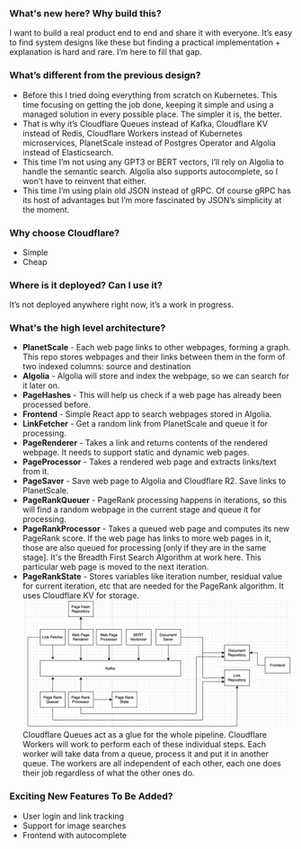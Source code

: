 ### **What's new here? Why build this?**
I want to build a real product end to end and share it with everyone. It’s easy to find system designs like these but finding a practical implementation + explanation is hard and rare. I’m here to fill that gap.

### What’s different from the previous design?
- Before this I tried doing everything from scratch on Kubernetes. This time focusing on getting the job done, keeping it simple and using a managed solution in every possible place. The simpler it is, the better.
- That is why it’s Cloudflare Queues instead of Kafka, Cloudflare KV instead of Redis, Cloudflare Workers instead of Kubernetes microservices, PlanetScale instead of Postgres Operator and Algolia instead of Elasticsearch.
- This time I’m not using any GPT3 or BERT vectors, I’ll rely on Algolia to handle the semantic search. Algolia also supports autocomplete, so I won’t have to reinvent that either.
- This time I’m using plain old JSON instead of gRPC. Of course gRPC has its host of advantages but I’m more fascinated by JSON’s simplicity at the moment.

### Why choose Cloudflare?
- Simple
- Cheap

### Where is it deployed? Can I use it?
It’s not deployed anywhere right now, it’s a work in progress.

### What's the high level architecture?
- **PlanetScale** - Each web page links to other webpages, forming a graph. This repo stores webpages and their links between them in the form of two indexed columns: source and destination
- **Algolia** - Algolia will store and index the webpage, so we can search for it later on.
- **PageHashes** - This will help us check if a web page has already been processed before.
- **Frontend** - Simple React app to search webpages stored in Algolia.
- **LinkFetcher** - Get a random link from PlanetScale and queue it for processing.
- **PageRenderer** - Takes a link and returns contents of the rendered webpage. It needs to support static and dynamic web pages.
- **PageProcessor** - Takes a rendered web page and extracts links/text from it.
- **PageSaver** - Save web page to Algolia and Cloudflare R2. Save links to PlanetScale.
- **PageRankQueuer** - PageRank processing happens in iterations, so this will find a random webpage in the current stage and queue it for processing.
- **PageRankProcessor** - Takes a queued web page and computes its new PageRank score. If the web page has links to more web pages in it, those are also queued for processing [only if they are in the same stage]. It's the Breadth First Search Algorithm at work here. This particular web page is moved to the next iteration.
- **PageRankState** - Stores variables like iteration number, residual value for current iteration, etc that are needed for the PageRank algorithm. It uses Cloudflare KV for storage.
![Architecture](architecture.png)
Cloudflare Queues act as a glue for the whole pipeline. Cloudflare Workers will work to perform each of these individual steps. Each worker will take data from a queue, process it and put it in another queue. The workers are all independent of each other, each one does their job regardless of what the other ones do.

### **Exciting New Features To Be Added?**
- User login and link tracking
- Support for image searches
- Frontend with autocomplete
